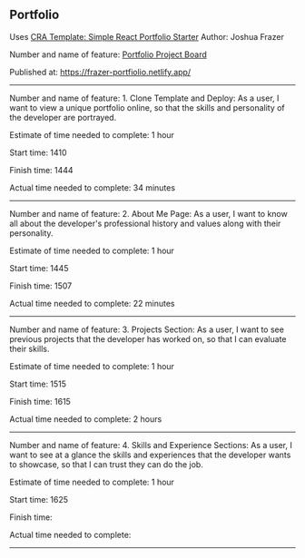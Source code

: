 ## Portfolio

Uses [CRA Template: Simple React Portfolio Starter](https://www.npmjs.com/package/cra-template-react-portfolio)
Author: Joshua Frazer

Number and name of feature: [Portfolio Project Board](https://trello.com/invite/b/AJqqiXWv/c3fa1a534553a2993726c9d2b5be0375/portfolio)

Published at: https://frazer-portfiolio.netlify.app/

---

Number and name of feature: 1. Clone Template and Deploy: As a user, I want to view a unique portfolio online, so that the skills and personality of the developer are portrayed.

Estimate of time needed to complete: 1 hour

Start time: 1410

Finish time: 1444

Actual time needed to complete: 34 minutes

---

Number and name of feature: 2. About Me Page: As a user, I want to know all about the developer's professional history and values along with their personality.

Estimate of time needed to complete: 1 hour

Start time: 1445

Finish time: 1507

Actual time needed to complete: 22 minutes 

---

Number and name of feature: 3. Projects Section: As a user, I want to see previous projects that the developer has worked on, so that I can evaluate their skills.

Estimate of time needed to complete: 1 hour

Start time: 1515

Finish time: 1615

Actual time needed to complete: 2 hours  

---

Number and name of feature: 4. Skills and Experience Sections: As a user, I want to see at a glance the skills and experiences that the developer wants to showcase, so that I can trust they can do the job.

Estimate of time needed to complete: 1 hour

Start time: 1625

Finish time: 

Actual time needed to complete: 

---